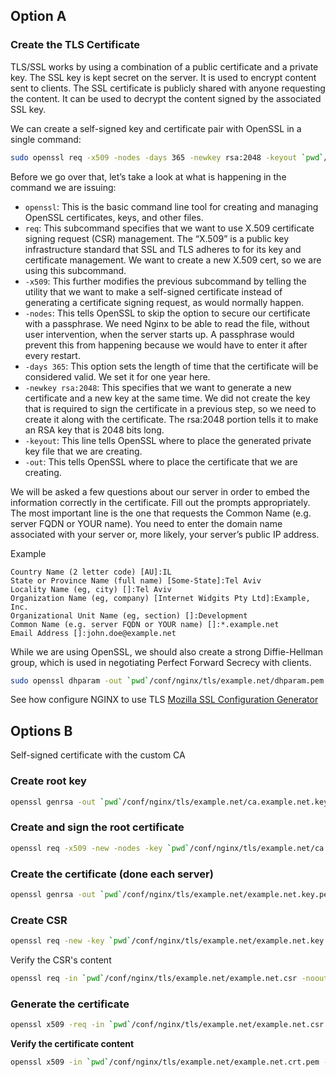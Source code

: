 ## Option A

### Create the TLS Certificate

TLS/SSL works by using a combination of a public certificate and a private key. The SSL key is kept secret on the server. It is used to encrypt content sent to clients. The SSL certificate is publicly shared with anyone requesting the content. It can be used to decrypt the content signed by the associated SSL key.

We can create a self-signed key and certificate pair with OpenSSL in a single command:

```sh
sudo openssl req -x509 -nodes -days 365 -newkey rsa:2048 -keyout `pwd`/conf/nginx/tls/example.net/example.net.key.pem -out `pwd`/conf/nginx/tls/example.net/example.net.crt.pem
```

Before we go over that, let’s take a look at what is happening in the command we are issuing:

* `openssl`: This is the basic command line tool for creating and managing OpenSSL certificates, keys, and other files.
* `req`: This subcommand specifies that we want to use X.509 certificate signing request (CSR) management. The “X.509” is a public key infrastructure standard that SSL and TLS adheres to for its key and certificate management. We want to create a new X.509 cert, so we are using this subcommand.
* `-x509`: This further modifies the previous subcommand by telling the utility that we want to make a self-signed certificate instead of generating a certificate signing request, as would normally happen.
* `-nodes`: This tells OpenSSL to skip the option to secure our certificate with a passphrase. We need Nginx to be able to read the file, without user intervention, when the server starts up. A passphrase would prevent this from happening because we would have to enter it after every restart.
* `-days 365`: This option sets the length of time that the certificate will be considered valid. We set it for one year here.
* `-newkey rsa:2048`: This specifies that we want to generate a new certificate and a new key at the same time. We did not create the key that is required to sign the certificate in a previous step, so we need to create it along with the certificate. The rsa:2048 portion tells it to make an RSA key that is 2048 bits long.
* `-keyout`: This line tells OpenSSL where to place the generated private key file that we are creating.
* `-out`: This tells OpenSSL where to place the certificate that we are creating.


We will be asked a few questions about our server in order to embed the information correctly in the certificate.
Fill out the prompts appropriately. The most important line is the one that requests the Common Name (e.g. server FQDN or YOUR name). You need to enter the domain name associated with your server or, more likely, your server’s public IP address.

Example
```
Country Name (2 letter code) [AU]:IL
State or Province Name (full name) [Some-State]:Tel Aviv
Locality Name (eg, city) []:Tel Aviv
Organization Name (eg, company) [Internet Widgits Pty Ltd]:Example, Inc.
Organizational Unit Name (eg, section) []:Development
Common Name (e.g. server FQDN or YOUR name) []:*.example.net
Email Address []:john.doe@example.net
```

While we are using OpenSSL, we should also create a strong Diffie-Hellman group, which is used in negotiating Perfect Forward Secrecy with clients.

```sh
sudo openssl dhparam -out `pwd`/conf/nginx/tls/example.net/dhparam.pem 2048
```

See how configure NGINX to use TLS [Mozilla SSL Configuration Generator](https://ssl-config.mozilla.org/)


## Options B

Self-signed certificate with the custom CA

### Create root key
```sh
openssl genrsa -out `pwd`/conf/nginx/tls/example.net/ca.example.net.key.pem 4096
```


### Create and sign the root certificate
```sh
openssl req -x509 -new -nodes -key `pwd`/conf/nginx/tls/example.net/ca.example.net.key.pem -sha256 -days 1024 -out `pwd`/conf/nginx/tls/example.net/ca.example.net.crt.pem
```


### Create the certificate (done each server)
```sh
openssl genrsa -out `pwd`/conf/nginx/tls/example.net/example.net.key.pem 2048
```

### Create CSR 

```sh
openssl req -new -key `pwd`/conf/nginx/tls/example.net/example.net.key.pem -out `pwd`/conf/nginx/tls/example.net/example.net.csr
```

Verify the CSR's content

```sh
openssl req -in `pwd`/conf/nginx/tls/example.net/example.net.csr -noout -text
```

### Generate the certificate
```sh
openssl x509 -req -in `pwd`/conf/nginx/tls/example.net/example.net.csr -CA `pwd`/conf/nginx/tls/example.net/ca.example.net.crt.pem -CAkey `pwd`/conf/nginx/tls/example.net/ca.example.net.key.pem -CAcreateserial -out `pwd`/conf/nginx/tls/example.net/example.net.crt.pem -days 500 -sha256
```

**Verify the certificate content**

```sh
openssl x509 -in `pwd`/conf/nginx/tls/example.net/example.net.crt.pem -text -noout
```